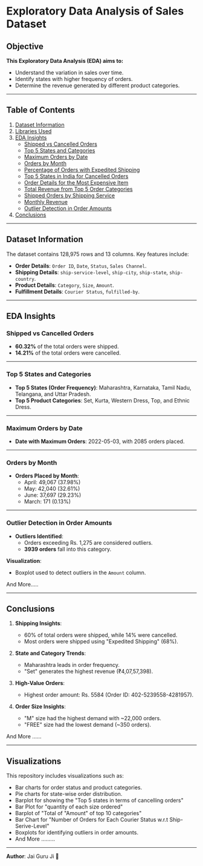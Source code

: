 # Exploratory Data Analysis of Sales Dataset

## Objective
**This Exploratory Data Analysis (EDA) aims to:**
- Understand the variation in sales over time.
- Identify states with higher frequency of orders.
- Determine the revenue generated by different product categories.

---

## Table of Contents
1. [Dataset Information](#dataset-information)
2. [Libraries Used](#libraries-used)
3. [EDA Insights](#eda-insights)
   - [Shipped vs Cancelled Orders](#shipped-vs-cancelled-orders)
   - [Top 5 States and Categories](#top-5-states-and-categories)
   - [Maximum Orders by Date](#maximum-orders-by-date)
   - [Orders by Month](#orders-by-month)
   - [Percentage of Orders with Expedited Shipping](#percentage-of-orders-with-expedited-shipping)
   - [Top 5 States in India for Cancelled Orders](#top-5-states-in-india-for-cancelled-orders)
   - [Order Details for the Most Expensive Item](#order-details-for-the-most-expensive-item)
   - [Total Revenue from Top 5 Order Categories](#total-revenue-from-top-5-order-categories)
   - [Shipped Orders by Shipping Service](#shipped-orders-by-shipping-service)
   - [Monthly Revenue](#monthly-revenue)
   - [Outlier Detection in Order Amounts](#outlier-detection-in-order-amounts)
4. [Conclusions](#conclusions)

---

## Dataset Information
The dataset contains 128,975 rows and 13 columns. Key features include:
- **Order Details**: `Order ID`, `Date`, `Status`, `Sales Channel`.
- **Shipping Details**: `ship-service-level`, `ship-city`, `ship-state`, `ship-country`.
- **Product Details**: `Category`, `Size`, `Amount`.
- **Fulfillment Details**: `Courier Status`, `fulfilled-by`.

---

## EDA Insights

### Shipped vs Cancelled Orders
- **60.32%** of the total orders were shipped.
- **14.21%** of the total orders were cancelled.

---

### Top 5 States and Categories
- **Top 5 States (Order Frequency)**: Maharashtra, Karnataka, Tamil Nadu, Telangana, and Uttar Pradesh.
- **Top 5 Product Categories**: Set, Kurta, Western Dress, Top, and Ethnic Dress.

---

### Maximum Orders by Date
- **Date with Maximum Orders**: 2022-05-03, with 2085 orders placed.

---

### Orders by Month
- **Orders Placed by Month**:
  - April: 49,067 (37.98%)
  - May: 42,040 (32.61%)
  - June: 37,697 (29.23%)
  - March: 171 (0.13%)

---

### Outlier Detection in Order Amounts
- **Outliers Identified**:
  - Orders exceeding Rs. 1,275 are considered outliers.
  - **3939 orders** fall into this category.

**Visualization**:
- Boxplot used to detect outliers in the `Amount` column.

And More.....

---


## Conclusions
1. **Shipping Insights**:
   - 60% of total orders were shipped, while 14% were cancelled.
   - Most orders were shipped using "Expedited Shipping" (68%).

2. **State and Category Trends**:
   - Maharashtra leads in order frequency.
   - "Set" generates the highest revenue (₹4,07,57,398).

3. **High-Value Orders**:
   - Highest order amount: Rs. 5584 (Order ID: 402-5239558-4281957).

4. **Order Size Insights**:
   - "M" size had the highest demand with ~22,000 orders.
   - "FREE" size had the lowest demand (~350 orders).

 And More ......
 
---

## Visualizations
This repository includes visualizations such as:
- Bar charts for order status and product categories.
- Pie charts for state-wise order distribution.
- Barplot for showing the "Top 5 states in terms of cancelling orders"
- Bar Plot for "quantity of each size ordered"
- Barplot of "Total of "Amount" of top 10 categories"
- Bar Chart for "Number of Orders for Each Courier Status w.r.t Ship-Serive-Level"
- Boxplots for identifying outliers in order amounts.
- And More .........

---

**Author**: Jai Guru Ji 🙏
